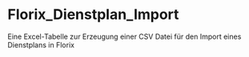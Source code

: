 # Florix_Dienstplan_Import
Eine Excel-Tabelle zur Erzeugung einer CSV Datei für den Import eines Dienstplans in Florix
